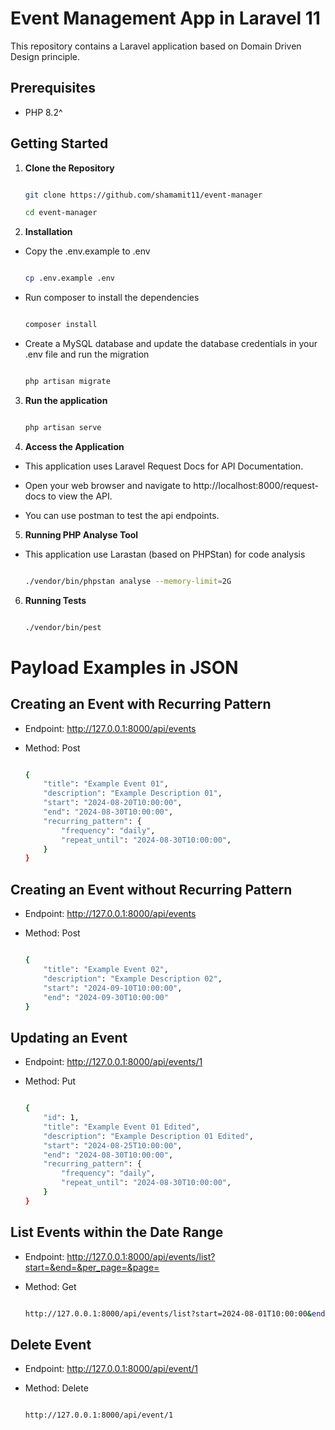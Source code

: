 # Event Management App in Laravel 11

This repository contains a Laravel application based on Domain Driven Design principle.

## Prerequisites

-   PHP 8.2^

## Getting Started

1. **Clone the Repository**

    ```bash

    git clone https://github.com/shamamit11/event-manager

    cd event-manager

    ```

2. **Installation**

-   Copy the .env.example to .env

    ```bash

    cp .env.example .env

    ```

-   Run composer to install the dependencies

    ```bash

    composer install


    ```

-   Create a MySQL database and update the database credentials in your .env file and run the migration

    ```bash

    php artisan migrate

    ```

3. **Run the application**

    ```bash

    php artisan serve

    ```

4. **Access the Application**

-   This application uses Laravel Request Docs for API Documentation.

-   Open your web browser and navigate to http://localhost:8000/request-docs to view the API.

-   You can use postman to test the api endpoints.

5. **Running PHP Analyse Tool**

-   This application use Larastan (based on PHPStan) for code analysis

    ```bash

    ./vendor/bin/phpstan analyse --memory-limit=2G

    ```

6. **Running Tests**

    ```bash

    ./vendor/bin/pest

    ```

# Payload Examples in JSON

## Creating an Event with Recurring Pattern

-   Endpoint: http://127.0.0.1:8000/api/events

-   Method: Post

    ```bash

    {
        "title": "Example Event 01",
        "description": "Example Description 01",
        "start": "2024-08-20T10:00:00",
        "end": "2024-08-30T10:00:00",
        "recurring_pattern": {
            "frequency": "daily",
            "repeat_until": "2024-08-30T10:00:00",
        }
    }

    ```

## Creating an Event without Recurring Pattern

-   Endpoint: http://127.0.0.1:8000/api/events

-   Method: Post

    ```bash

    {
        "title": "Example Event 02",
        "description": "Example Description 02",
        "start": "2024-09-10T10:00:00",
        "end": "2024-09-30T10:00:00"
    }

    ```

## Updating an Event

-   Endpoint: http://127.0.0.1:8000/api/events/1

-   Method: Put

    ```bash

    {
        "id": 1,
        "title": "Example Event 01 Edited",
        "description": "Example Description 01 Edited",
        "start": "2024-08-25T10:00:00",
        "end": "2024-08-30T10:00:00",
        "recurring_pattern": {
            "frequency": "daily",
            "repeat_until": "2024-08-30T10:00:00",
        }
    }

    ```

## List Events within the Date Range

-   Endpoint: http://127.0.0.1:8000/api/events/list?start=&end=&per_page=&page=

-   Method: Get

    ```bash

    http://127.0.0.1:8000/api/events/list?start=2024-08-01T10:00:00&end=2024-08-30T10:00:00&per_page=10&page=1

    ```

## Delete Event

-   Endpoint: http://127.0.0.1:8000/api/event/1

-   Method: Delete

    ```bash

    http://127.0.0.1:8000/api/event/1

    ```
